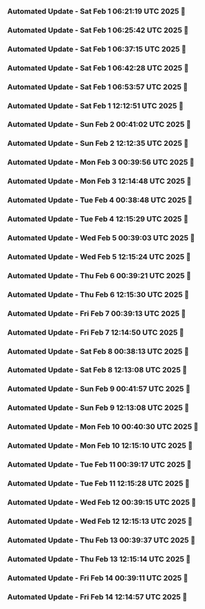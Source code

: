 

### Automated Update - Sat Feb  1 06:21:19 UTC 2025 🚀


### Automated Update - Sat Feb  1 06:25:42 UTC 2025 🚀


### Automated Update - Sat Feb  1 06:37:15 UTC 2025 🚀


### Automated Update - Sat Feb  1 06:42:28 UTC 2025 🚀


### Automated Update - Sat Feb  1 06:53:57 UTC 2025 🚀


### Automated Update - Sat Feb  1 12:12:51 UTC 2025 🚀


### Automated Update - Sun Feb  2 00:41:02 UTC 2025 🚀


### Automated Update - Sun Feb  2 12:12:35 UTC 2025 🚀


### Automated Update - Mon Feb  3 00:39:56 UTC 2025 🚀


### Automated Update - Mon Feb  3 12:14:48 UTC 2025 🚀


### Automated Update - Tue Feb  4 00:38:48 UTC 2025 🚀


### Automated Update - Tue Feb  4 12:15:29 UTC 2025 🚀


### Automated Update - Wed Feb  5 00:39:03 UTC 2025 🚀


### Automated Update - Wed Feb  5 12:15:24 UTC 2025 🚀


### Automated Update - Thu Feb  6 00:39:21 UTC 2025 🚀


### Automated Update - Thu Feb  6 12:15:30 UTC 2025 🚀


### Automated Update - Fri Feb  7 00:39:13 UTC 2025 🚀


### Automated Update - Fri Feb  7 12:14:50 UTC 2025 🚀


### Automated Update - Sat Feb  8 00:38:13 UTC 2025 🚀


### Automated Update - Sat Feb  8 12:13:08 UTC 2025 🚀


### Automated Update - Sun Feb  9 00:41:57 UTC 2025 🚀


### Automated Update - Sun Feb  9 12:13:08 UTC 2025 🚀


### Automated Update - Mon Feb 10 00:40:30 UTC 2025 🚀


### Automated Update - Mon Feb 10 12:15:10 UTC 2025 🚀


### Automated Update - Tue Feb 11 00:39:17 UTC 2025 🚀


### Automated Update - Tue Feb 11 12:15:28 UTC 2025 🚀


### Automated Update - Wed Feb 12 00:39:15 UTC 2025 🚀


### Automated Update - Wed Feb 12 12:15:13 UTC 2025 🚀


### Automated Update - Thu Feb 13 00:39:37 UTC 2025 🚀


### Automated Update - Thu Feb 13 12:15:14 UTC 2025 🚀


### Automated Update - Fri Feb 14 00:39:11 UTC 2025 🚀


### Automated Update - Fri Feb 14 12:14:57 UTC 2025 🚀
